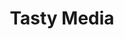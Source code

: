 ---
metadata:
    description: 'Web design case study by Ed Franks for Tasty Media. Tasty Media provides specialist video production and strategy services.'
    keywords: 'Design, Graphics, Website, Case Study, Web design, Social Marketing, UI, UX, Case Study'
body_classes: "project-page"
template: tasty-media
title: Tasty Media
vert_text: Web Design
details:
    -
        client: "Tasty Media"
        role: "Design, Development"
        year: "2016"
        url: "http://www.tastymedia.co.uk/"
background: bg-bw.jpg
main_img: main.jpg
laptop_img: laptop.png
intro_title: Video production and strategy specialists
intro_text: Tasty media wanted a website to introduce potential clients to the company, be an information hub for existing clients and to encourage potential clients to get in touch.<br><br>I designed them a site which allowed them to stand out from their compeititors and show them as a creative company. The site informs potential clients about their services and process in a and allows them to showcase some of their previous work.
inner_bgtext_1: About
inner_label_1: How We Work
inner_bgtext_2: Case Studies
inner_label_2: Case Studies
heading_font: Poppins
body_font: Heebo

---
